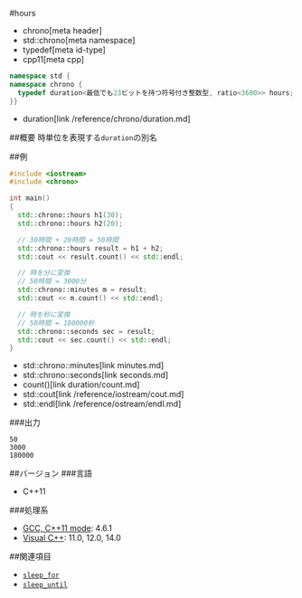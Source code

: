 #hours
* chrono[meta header]
* std::chrono[meta namespace]
* typedef[meta id-type]
* cpp11[meta cpp]

```cpp
namespace std {
namespace chrono {
  typedef duration<最低でも23ビットを持つ符号付き整数型, ratio<3600>> hours;
}}
```
* duration[link /reference/chrono/duration.md]

##概要
時単位を表現する`duration`の別名


##例
```cpp
#include <iostream>
#include <chrono>

int main()
{
  std::chrono::hours h1(30);
  std::chrono::hours h2(20);

  // 30時間 + 20時間 = 50時間
  std::chrono::hours result = h1 + h2;
  std::cout << result.count() << std::endl;

  // 時を分に変換
  // 50時間 = 3000分
  std::chrono::minutes m = result;
  std::cout << m.count() << std::endl;

  // 時を秒に変換
  // 50時間 = 180000秒
  std::chrono::seconds sec = result;
  std::cout << sec.count() << std::endl;
}
```
* std::chrono::minutes[link minutes.md]
* std::chrono::seconds[link seconds.md]
* count()[link duration/count.md]
* std::cout[link /reference/iostream/cout.md]
* std::endl[link /reference/ostream/endl.md]

###出力
```
50
3000
180000
```

##バージョン
###言語
- C++11

###処理系
- [GCC, C++11 mode](/implementation.md#gcc): 4.6.1
- [Visual C++](/implementation.md#visual_cpp): 11.0, 12.0, 14.0


##関連項目
- [`sleep_for`](/reference/thread/this_thread/sleep_for.md)
- [`sleep_until`](/reference/thread/this_thread/sleep_until.md)

